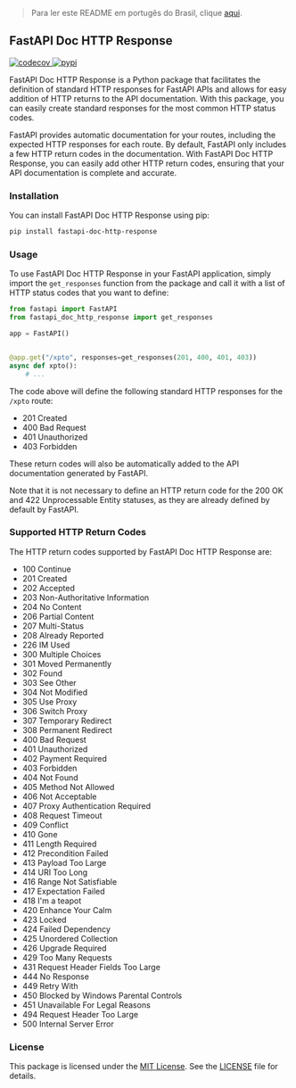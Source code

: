 > Para ler este README em portugês do Brasil, clique [aqui](https://github.com/tharlesamaro/fastapi-doc-http-response/blob/main/README_br.md).

## FastAPI Doc HTTP Response

<tr>
    <td>
      <a href="https://codecov.io/gh/tharlesamaro/fastapi-doc-http-response">
        <img src="https://codecov.io/gh/tharlesamaro/fastapi-doc-http-response/branch/main/graph/badge.svg?token=VAY93FNZCA" alt="codecov">
      </a>
    </td>
    <td>
      <a href="https://pypi.org/project/fastapi-doc-http-response">
        <img src="https://img.shields.io/pypi/v/fastapi_doc_http_response?color=blue" alt="pypi">
      </a>
    </td>
</tr>

FastAPI Doc HTTP Response is a Python package that facilitates the definition of standard HTTP responses for FastAPI APIs and allows for easy addition of HTTP returns to the API documentation. With this package, you can easily create standard responses for the most common HTTP status codes.

FastAPI provides automatic documentation for your routes, including the expected HTTP responses for each route. By default, FastAPI only includes a few HTTP return codes in the documentation. With FastAPI Doc HTTP Response, you can easily add other HTTP return codes, ensuring that your API documentation is complete and accurate.

### Installation

You can install FastAPI Doc HTTP Response using pip:

```bash
pip install fastapi-doc-http-response
```

### Usage

To use FastAPI Doc HTTP Response in your FastAPI application, simply import the `get_responses` function from the package and call it with a list of HTTP status codes that you want to define:

```python
from fastapi import FastAPI
from fastapi_doc_http_response import get_responses

app = FastAPI()


@app.get("/xpto", responses=get_responses(201, 400, 401, 403))
async def xpto():
    # ...
```

The code above will define the following standard HTTP responses for the `/xpto` route:

- 201 Created
- 400 Bad Request
- 401 Unauthorized
- 403 Forbidden

These return codes will also be automatically added to the API documentation generated by FastAPI.

Note that it is not necessary to define an HTTP return code for the 200 OK and 422 Unprocessable Entity statuses, as they are already defined by default by FastAPI.

### Supported HTTP Return Codes

The HTTP return codes supported by FastAPI Doc HTTP Response are:

- 100 Continue
- 201 Created
- 202 Accepted
- 203 Non-Authoritative Information
- 204 No Content
- 206 Partial Content
- 207 Multi-Status
- 208 Already Reported
- 226 IM Used
- 300 Multiple Choices
- 301 Moved Permanently
- 302 Found
- 303 See Other
- 304 Not Modified
- 305 Use Proxy
- 306 Switch Proxy
- 307 Temporary Redirect
- 308 Permanent Redirect
- 400 Bad Request
- 401 Unauthorized
- 402 Payment Required
- 403 Forbidden
- 404 Not Found
- 405 Method Not Allowed
- 406 Not Acceptable
- 407 Proxy Authentication Required
- 408 Request Timeout
- 409 Conflict
- 410 Gone
- 411 Length Required
- 412 Precondition Failed
- 413 Payload Too Large
- 414 URI Too Long
- 416 Range Not Satisfiable
- 417 Expectation Failed
- 418 I'm a teapot
- 420 Enhance Your Calm
- 423 Locked
- 424 Failed Dependency
- 425 Unordered Collection
- 426 Upgrade Required
- 429 Too Many Requests
- 431 Request Header Fields Too Large
- 444 No Response
- 449 Retry With
- 450 Blocked by Windows Parental Controls
- 451 Unavailable For Legal Reasons
- 494 Request Header Too Large
- 500 Internal Server Error

### License
This package is licensed under the [MIT License](https://opensource.org/license/mit/). See the [LICENSE](https://github.com/tharlesamaro/fastapi-doc-http-response/blob/main/LICENSE) file for details.
